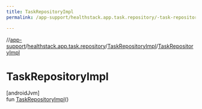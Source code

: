 ```yaml
---
title: TaskRepositoryImpl
permalink: /app-support/healthstack.app.task.repository/-task-repository-impl/-task-repository-impl.html

---
```

//[app-support](../../../index.html)/[healthstack.app.task.repository](../index.html)/[TaskRepositoryImpl](index.html)/[TaskRepositoryImpl](-task-repository-impl.html)



# TaskRepositoryImpl



[androidJvm]\
fun [TaskRepositoryImpl](-task-repository-impl.html)()




